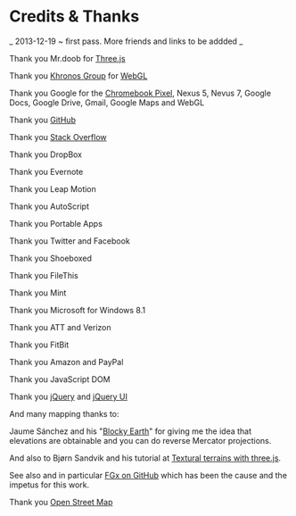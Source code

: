 Credits & Thanks
================

_ 2013-12-19 ~ first pass. More friends and links to be addded _

Thank you Mr.doob for [Three.js]( http://mrdoob.github.io ) 

Thank you [Khronos Group]( http://www.khronos.org/ ) for [WebGL]( http://www.khronos.org/webgl/ )

Thank you Google for the [Chromebook Pixel]( http://www.google.com/intl/en/chrome/devices/chromebook-pixel/ ), 
	Nexus 5, Nevus 7, Google Docs, Google Drive, Gmail, Google Maps and WebGL

Thank you [GitHub]( http://github.com )

Thank you [Stack Overflow]( http://stackoverflow.com )

Thank you DropBox

Thank you Evernote

Thank you Leap Motion

Thank you AutoScript

Thank you Portable Apps

Thank you Twitter and Facebook

Thank you Shoeboxed 

Thank you FileThis

Thank you Mint

Thank you Microsoft for Windows 8.1

Thank you ATT and Verizon

Thank you FitBit

Thank you Amazon and PayPal

Thank you JavaScript DOM

Thank you [jQuery]( http://jquery.org/license ) and [jQuery UI]( https://github.com/jquery/jquery-ui/blob/master/MIT-LICENSE.txt ) 



And many mapping thanks to:

Jaume Sánchez and his "[Blocky Earth](http://www.clicktorelease.com/code/blocky_earth/)" for giving me the idea that elevations are obtainable and you can do reverse Mercator projections.

And also to Bjørn Sandvik and his tutorial at [Textural terrains with three.js](http://blog.thematicmapping.org/2013/10/textural-terrains-with-threejs.html).

See also and in particular <a href="http://fgx.github.io" target="_blank">FGx on GitHub</a> which has been the cause and the impetus for this work.

Thank you [Open Street Map]( http://openstreetmap.org/copyright )
